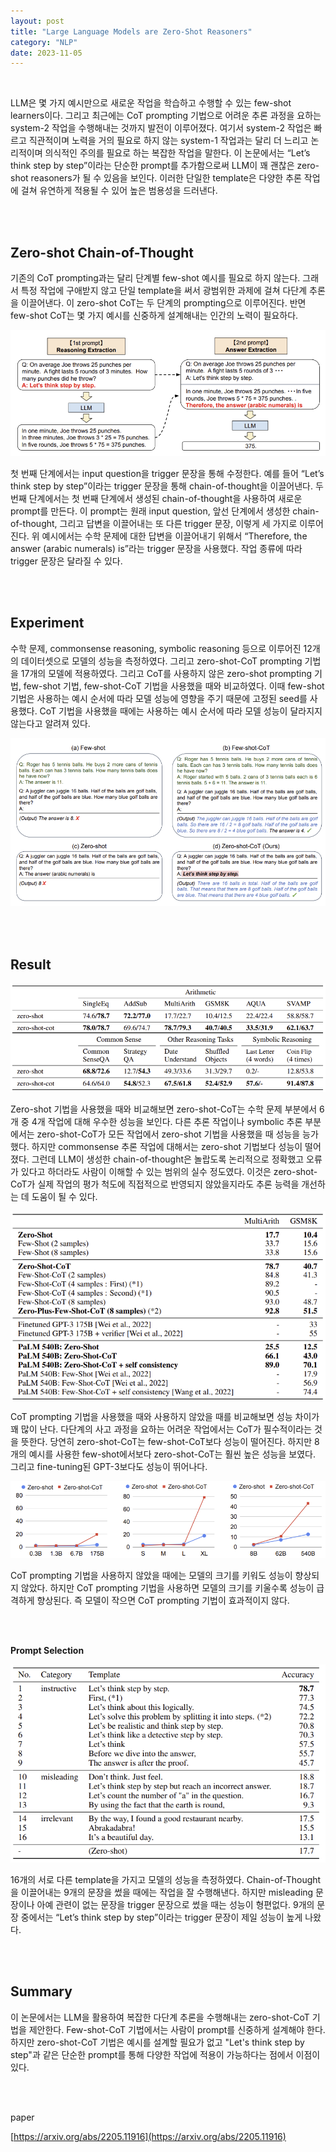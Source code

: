 ```yaml
---
layout: post
title: "Large Language Models are Zero-Shot Reasoners"
category: "NLP"
date: 2023-11-05
---
```


<br>


LLM은 몇 가지 예시만으로 새로운 작업을 학습하고 수행할 수 있는 few-shot learners이다. 그리고 최근에는 CoT prompting 기법으로 어려운 추론 과정을 요하는 system-2 작업을 수행해내는 것까지 발전이 이루어졌다. 여기서 system-2 작업은 빠르고 직관적이며 노력을 거의 필요로 하지 않는 system-1 작업과는 달리 더 느리고 논리적이며 의식적인 주의를 필요로 하는 복잡한 작업을 말한다. 이 논문에서는 “Let’s think step by step”이라는 단순한 prompt를 추가함으로써 LLM이 꽤 괜찮은 zero-shot reasoners가 될 수 있음을 보인다. 이러한 단일한 template은 다양한 추론 작업에 걸쳐 유연하게 적용될 수 있어 높은 범용성을 드러낸다.

<br>
<br>


## **Zero-shot Chain-of-Thought**

기존의 CoT prompting과는 달리 단계별 few-shot 예시를 필요로 하지 않는다. 그래서 특정 작업에 구애받지 않고 단일 template을 써서 광범위한 과제에 걸쳐 다단계 추론을 이끌어낸다. 이 zero-shot CoT는 두 단계의 prompting으로 이루어진다. 반면 few-shot CoT는 몇 가지 예시를 신중하게 설계해내는 인간의 노력이 필요하다.

![Untitled](/assets/Large%20Language%20Models%20are%20Zero-Shot%20Reasoners%2088f6da28d1b845188b2959f54fdf3f1f/Untitled.png)

첫 번째 단계에서는 input question을 trigger 문장을 통해 수정한다. 예를 들어 “Let’s think step by step”이라는 trigger 문장을 통해 chain-of-thought을 이끌어낸다. 두 번째 단계에서는 첫 번째 단계에서 생성된 chain-of-thought을 사용하여 새로운 prompt를 만든다. 이 prompt는 원래 input question, 앞선 단계에서 생성한 chain-of-thought, 그리고 답변을 이끌어내는 또 다른 trigger 문장, 이렇게 세 가지로 이루어진다. 위 예시에서는 수학 문제에 대한 답변을 이끌어내기 위해서 “Therefore, the answer (arabic numerals) is”라는 trigger 문장을 사용했다. 작업 종류에 따라 trigger 문장은 달라질 수 있다.

<br>
<br>


## **Experiment**

수학 문제, commonsense reasoning, symbolic reasoning 등으로 이루어진 12개의 데이터셋으로 모델의 성능을 측정하였다. 그리고 zero-shot-CoT prompting 기법을 17개의 모델에 적용하였다. 그리고 CoT를 사용하지 않은 zero-shot prompting 기법, few-shot 기법, few-shot-CoT 기법을 사용했을 때와 비교하였다. 이때 few-shot 기법은 사용하는 예시 순서에 따라 모델 성능에 영향을 주기 때문에 고정된 seed를 사용했다. CoT 기법을 사용했을 때에는 사용하는 예시 순서에 따라 모델 성능이 달라지지 않는다고 알려져 있다.

![Untitled](/assets/Large%20Language%20Models%20are%20Zero-Shot%20Reasoners%2088f6da28d1b845188b2959f54fdf3f1f/Untitled%201.png)

<br>
<br>


## **Result**

![Untitled](/assets/Large%20Language%20Models%20are%20Zero-Shot%20Reasoners%2088f6da28d1b845188b2959f54fdf3f1f/Untitled%202.png)

Zero-shot 기법을 사용했을 때와 비교해보면 zero-shot-CoT는 수학 문제 부분에서 6개 중 4개 작업에 대해 우수한 성능을 보인다. 다른 추론 작업이나 symbolic 추론 부분에서는 zero-shot-CoT가 모든 작업에서 zero-shot 기법을 사용했을 때 성능을 능가했다. 하지만 commonsense 추론 작업에 대해서는 zero-shot 기법보다 성능이 떨어졌다. 그런데 LLM이 생성한 chain-of-thought은 놀랍도록 논리적으로 정확했고 오류가 있다고 하더라도 사람이 이해할 수 있는 범위의 실수 정도였다. 이것은 zero-shot-CoT가 실제 작업의 평가 척도에 직접적으로 반영되지 않았을지라도 추론 능력을 개선하는 데 도움이 될 수 있다.

![Untitled](/assets/Large%20Language%20Models%20are%20Zero-Shot%20Reasoners%2088f6da28d1b845188b2959f54fdf3f1f/Untitled%203.png)

CoT prompting 기법을 사용했을 때와 사용하지 않았을 때를 비교해보면 성능 차이가 꽤 많이 난다. 다단계의 사고 과정을 요하는 어려운 작업에서는 CoT가 필수적이라는 것을 뜻한다. 당연히 zero-shot-CoT는 few-shot-CoT보다 성능이 떨어진다. 하지만 8개의 예시를 사용한 few-shot에서보다 zero-shot-CoT는 훨씬 높은 성능을 보였다. 그리고 fine-tuning된 GPT-3보다도 성능이 뛰어나다.

![Untitled](/assets/Large%20Language%20Models%20are%20Zero-Shot%20Reasoners%2088f6da28d1b845188b2959f54fdf3f1f/Untitled%204.png)

CoT prompting 기법을 사용하지 않았을 때에는 모델의 크기를 키워도 성능이 향상되지 않았다. 하지만 CoT prompting 기법을 사용하면 모델의 크기를 키울수록 성능이 급격하게 향상된다. 즉 모델이 작으면 CoT prompting 기법이 효과적이지 않다.

<br>
<br>


**Prompt Selection**

![Untitled](/assets/Large%20Language%20Models%20are%20Zero-Shot%20Reasoners%2088f6da28d1b845188b2959f54fdf3f1f/Untitled%205.png)

16개의 서로 다른 template을 가지고 모델의 성능을 측정하였다. Chain-of-Thought을 이끌어내는 9개의 문장을 썼을 때에는 작업을 잘 수행해낸다. 하지만 misleading 문장이나 아예 관련이 없는 문장을 trigger 문장으로 썼을 때는 성능이 형편없다. 9개의 문장 중에서는 “Let’s think step by step”이라는 trigger 문장이 제일 성능이 높게 나왔다.

<br>
<br>


## **Summary**

이 논문에서는 LLM을 활용하여 복잡한 다단계 추론을 수행해내는 zero-shot-CoT 기법을 제안한다. Few-shot-CoT 기법에서는 사람이 prompt를 신중하게 설계해야 한다. 하지만 zero-shot-CoT 기법은 예시를 설계할 필요가 없고 "Let's think step by step"과 같은 단순한 prompt를 통해 다양한 작업에 적용이 가능하다는 점에서 이점이 있다.

<br>
<br>


paper

[https://arxiv.org/abs/2205.11916](https://arxiv.org/abs/2205.11916)